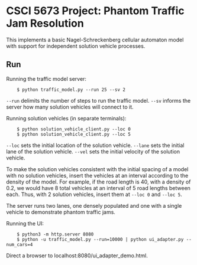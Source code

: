 CSCI 5673 Project: Phantom Traffic Jam Resolution
=================================================
This implements a basic Nagel-Schreckenberg cellular automaton model with
support for independent solution vehicle processes.

Run
---
Running the traffic model server:
```shell
    $ python traffic_model.py --run 25 --sv 2
```
`--run` delimits the number of steps to run the traffic model.
`--sv` informs the server how many solution vehicles will connect to it. 

Running solution vehicles (in separate terminals):
```shell
    $ python solution_vehicle_client.py --loc 0
    $ python solution_vehicle_client.py --loc 5
```
`--loc` sets the initial location of the solution vehicle.
`--lane` sets the initial lane of the solution vehicle.
`--vel` sets the initial velocity of the solution vehicle.

To make the solution vehicles consistent with the initial spacing of a model with no solution vehicles, insert the vehicles at an interval according to the density of the model. For example, if the road length is 40, with a density of 0.2, we would have 8 total vehicles at an interval of 5 road lengths between each. Thus, with 2 solution vehicles, insert them at `--loc 0` and `--loc 5`.

The server runs two lanes, one densely populated and one with a single vehicle
to demonstrate phantom traffic jams.

Running the UI:
```shell
    $ python3 -m http.server 8080
    $ python -u traffic_model.py --run=10000 | python ui_adapter.py --num_cars=4
```

Direct a browser to localhost:8080/ui_adapter_demo.html.

